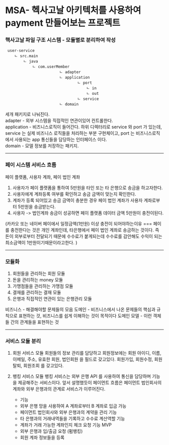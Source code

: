 
# MSA- 헥사고날 아키텍처를 사용하여 payment 만들어보는 프로젝트


### 핵사고날 파일 구조 시스템 - 모듈별로 분리하여 작성

````
 user-service
    ㄴ src.main
        ㄴ java
            ㄴ com.userMember
                        ㄴ adapter
                        ㄴ application
                                ㄴ port
                                    ㄴ in
                                    ㄴ out
                                ㄴ service
                        ㄴ domain

````
세개 패키지로 나눠진다. \
adapter - 외부 시스템을 직접적인 연관이있어 컨트롤한다.\
application - 비즈니스로직이 들어간다. 하위 디렉터리로 service 와 port 가 있는데, service 는 실제 비즈니스 로직들을 처리하는 부분 구현체이고,  port 는 비즈니스로직에서 사용되는 app 통신들을 담당하는 인터페이스 이다. \
domain - 모델 정보를 저장하는 패키지.

---

### 페이 시스템 서비스 흐름

페이 플랫폼, 사용자 계좌, 페이 법인 계좌

1. 사용자가 페이 플랫폼을 통하여 5만원을 타인 또는 타 은행으로 송금을 하고자한다. 
2. 사용자에게 계좌등록 여부를 확인하고 송금 금액이 맞는지 확인한다.  
3. 계좌가 등록 되어있고 송금 금액이 충분한 경우 페이 법인 계좌가 사용자 계좌로부터 5만원을 송금받는다.
4. 사용자 -> 법인계좌 송금이 성공하면 페이 플랫폼 데이터 금액 5만원이 충전이된다.

(카카오 또는 네이버 페이에서 일정금액(1만원) 이상 충전이 되어야하는이유 
=== 페이를 충전한다는 것은 개인 계좌인데, 타은행에서 페이 법인 계좌로 송금하는 것이다. 즉 돈이 외부로부터 전달되기 때문에 수수료가 붙게되는데
수수료를 감안해도 수익이 되는 최소금액이 1만원이기때문이라고한다. )

---

### 모듈화

1. 회원들을 관리하는 회원 모듈
2. 돈을 관리하는 money 모듈
3. 가맹점들을 관리하는 가맹점 모듈
4. 결재를 관리하는 결재 모듈
5. 은행과 직접적인 연관이 있는 은행관리 모듈

[//]: # (   서비스 별로 각 DB를 갖게된다. 비즈니스 점유율이 높으면 단독적으로 분리할 수 있다.)


비즈니스 -  해결해야할 문제들의 모음
도메인 - 비즈니스에서 나온 문제들의 핵심과 규칙으로 표현하는 것, 비즈니스를 쉽게 이해하는 것이 목적이다
도메인 모델 - 이런 객체들 간의 관계들을 표현하는 것

---

### 서비스 모듈 분리 

1. 회원 서비스 모듈 
    회원들의 정보 관리를 담당하고 회원정보에는 회원 아이디, 이름, 이메일, 주소, 유효한 회원, 법인회원 을  필드로 갖고있다.
    회원가입, 회원수정, 회원탈퇴, 회원조회 를 갖고있다.

2. 뱅킹 서비스 모듈
    뱅킹 서비스는 외부 은행 API 를 사용하여 통신을 담당하며 기능을 제공해주는 서비스이다.
    앞서 설명했듯이 페이먼트 흐름은 페이먼트 법인회사의 계좌와 외부 은행과의 관계로 서비스가 이루어진다.
    - 기능  
    - 외부 은행 망을 사용하여 A 계좌로부터 B 계좌로 입금 가능
    - 페이먼트 법인회사와 외부 은행과의 계약을 관리 기능
    - 타 은행과의 거래내역들을 기록하고 수수료 계산역할 기능
    - 계좌가 거래 가능한 계좌인지 체크 요청 기능
   MVP
    - 외부 은행과 입/출금 요청 (펌뱅킹)
    - 회원 계좌 정보들을 등록
        
   




